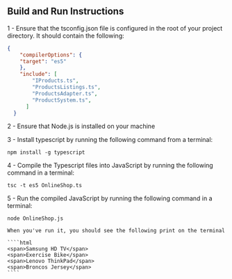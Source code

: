 ## Build and Run Instructions ##
1 - Ensure that the tsconfig.json file is configured in the root of your project directory.  It should contain the following:

````json
{
    "compilerOptions": {
    "target": "es5"
    },
    "include": [
        "IProducts.ts",
        "ProductsListings.ts",
        "ProductsAdapter.ts",
        "ProductSystem.ts",
      ]
  }
````

2 - Ensure that Node.js is installed on your machine

3 - Install typescript by running the following command from a terminal:

    npm install -g typescript

4 - Compile the Typescript files into JavaScript by running the following command in a terminal:

    tsc -t es5 OnlineShop.ts

5 - Run the compiled JavaScript by running the following command in a terminal:

    node OnlineShop.js

    When you've run it, you should see the following print on the terminal

    ````html
    <span>Samsung HD TV</span>
    <span>Exercise Bike</span>
    <span>Lenovo ThinkPad</span>
    <span>Broncos Jersey</span>
    ````